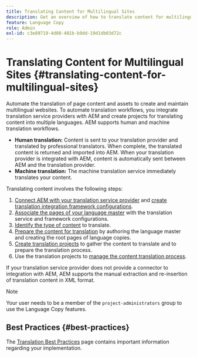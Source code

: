 ```yaml
---
title: Translating Content for Multilingual Sites
description: Get an overview of how to translate content for multilingual sites.
feature: Language Copy
role: Admin
exl-id: c3e89719-4d08-401b-b9dd-19d1db03d72c
---
```

# Translating Content for Multilingual Sites {#translating-content-for-multilingual-sites}

Automate the translation of page content and assets to create and maintain multilingual websites. To automate translation workflows, you integrate translation service providers with AEM and create projects for translating content into multiple languages. AEM supports human and machine translation workflows.

* **Human translation:** Content is sent to your translation provider and translated by professional translators. When complete, the translated content is returned and imported into AEM. When your translation provider is integrated with AEM, content is automatically sent between AEM and the translation provider.
* **Machine translation:** The machine translation service immediately translates your content.

Translating content involves the following steps:

1. [Connect AEM with your translation service provider](integration-framework.md#connecting-to-a-translation-service-provider) and [create translation integration framework configurations](integration-framework.md).
1. [Associate the pages of your language master](integration-framework.md#configuring-pages-for-translation) with the translation service and framework configurations.
1. [Identify the type of content](rules.md) to translate.
1. [Prepare the content for translation](preparation.md) by authoring the language master and creating the root pages of language copies.
1. [Create translation projects](managing-projects.md) to gather the content to translate and to prepare the translation process.
1. Use the translation projects to [manage the content translation process](managing-projects.md).

If your translation service provider does not provide a connector to integration with AEM, AEM supports the manual extraction and re-insertion of translation content in XML format.

>[!NOTE]
>
>Your user needs to be a member of the `project-administrators` group to use the Language Copy features.

## Best Practices {#best-practices}

The [Translation Best Practices](best-practices.md) page contains important information regarding your implementation.
